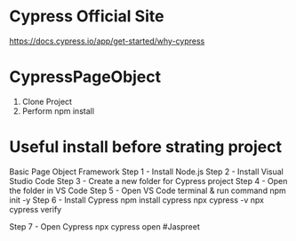# Cypress Official Site
https://docs.cypress.io/app/get-started/why-cypress
# CypressPageObject
1. Clone Project
2. Perform npm install

# Useful install before strating project
Basic Page Object Framework
Step 1 - Install Node.js
Step 2 - Install Visual Studio Code
Step 3 - Create a new folder for Cypress project
Step 4 - Open the folder in VS Code
Step 5 - Open VS Code terminal & run command  npm init -y
Step 6 - Install Cypress
npm install cypress
npx cypress -v
npx cypress verify

Step 7 - Open Cypress
npx cypress open
#Jaspreet

